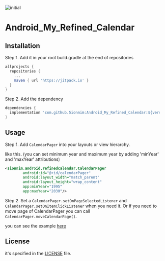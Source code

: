 ![initial](https://user-images.githubusercontent.com/68628681/164603634-9ab51556-1775-4969-bb6f-8ee27ee357d3.png)
# Android_My_Refined_Calendar
## Installation
Step 1. Add it in your root build.gradle at the end of repositories

```groovy
allprojects {
  repositories {
    ...
    maven { url 'https://jitpack.io' }
  }
}
```
Step 2. Add the dependency

```groovy
dependencies {
  implementation 'com.github.5ionnim:Android_My_Refined_Calendar:${version}'
}
```
## Usage
Step 1. Add `CalendarPager` into your layouts or view hierarchy.

like this. (you can set minimum year and maximum year by adding 'minYear' and 'maxYear' attributions)

```xml
<sionnim.android.refinedcalendar.CalendarPager
        android:id="@+id/calendarPager"
        android:layout_width="match_parent"
        android:layout_height="wrap_content"
        app:minYear="1995"
        app:maxYear="2030"/>
```

Step 2. Set a `CalendarPager.setOnPageSelectedListener` and `CalendarPager.setOnItemClickListener` when you need it. 
Or if you need to move page of CalendarPager you can call `CalendarPager.moveCalendarPage()`.

you can see the example [here]

[here]: /app/src/main/java/sionnim/android/myrefinedcalendar/MainActivity.java

## License

it's specified in the [LICENSE] file.

[LICENSE]: /LICENSE
